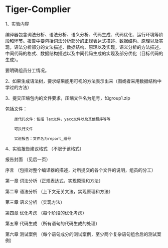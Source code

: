 # Tiger-Complier

1、实验内容

   编译器包含词法分析、语法分析、语义分析、代码生成、代码优化、运行环境等阶段和环节。报告中要包括词法分析部分的正规表达式描述、数据结构、原理以及实现，语法分析部分的文法描述、数据结构、原理以及实现，语义分析的方法描述，中间代码的格式、数据结构描述以及中间代码生成的实现及部分优化（目标代码的生成）。
    
   要明确组员分工情况。
   
2、如果生成语法树，要求结果能用可视的方法表示出来（图或者采用数据结构中学过的方法）

3、提交压缩包内的文件要求，压缩文件名为组号，如group1.zip

   包括文件：
   
        原代码文件：包括 lex文件，yacc文件以及其他程序等等
        
        可执行文件
        
        实验报告：文件名为report_组号
        
4、实验报告建议格式 （不限于该格式）

报告封面 （见后一页）

序言  （包括对整个编译器的描述，对所提交的各个文件的说明，组员的分工）

第一章	词法分析（正规表达式，实现原理和方法）

第二章	语法分析 （上下文无关文法，实现原理和方法）

第三章	语义分析  （实现方法）

第四章	优化考虑  （每个阶段的优化考虑）

第五章	代码生成   （所有语句的代码生成的处理）

第六章	测试案例    （每个语句成分的测试案例，至少两个复杂语句组合后的测试案例）
